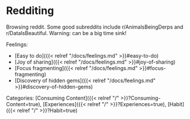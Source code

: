 # Redditing

Browsing reddit. Some good subreddits include r/AnimalsBeingDerps and r/DataIsBeautiful. Warning: can be a big time sink!

Feelings: 

  - [Easy to do]({{< relref "/docs/feelings.md" >}}#easy-to-do)
  - [Joy of sharing]({{< relref "/docs/feelings.md" >}}#joy-of-sharing)
  - [Focus fragmenting]({{< relref "/docs/feelings.md" >}}#focus-fragmenting)
  - [Discovery of hidden gems]({{< relref "/docs/feelings.md" >}}#discovery-of-hidden-gems)

Categories: [Consuming Content]({{< relref "/" >}}?Consuming-Content=true),
[Experiences]({{< relref "/" >}}?Experiences=true),
[Habit]({{< relref "/" >}}?Habit=true)